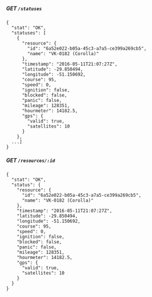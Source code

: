 ##### GET `/statuses`

    {
      "stat": "OK",
      "statuses": [
        {
          "resource": {
            "id": "6a52e022-b05a-45c3-a7a5-ce399a269cb5",
            "name": "VK-0182 (Corolla)"
          },
          "timestamp": "2016-05-11T21:07:27Z",
          "latitude": -29.850494,
          "longitude": -51.150692,
          "course": 95,
          "speed": 0,
          "ignition": false,
          "blocked": false,
          "panic": false,
          "mileage": 128351,
          "hourmeter": 14182.5,
          "gps": {
            "valid": true,
            "satellites": 10
          }
        },
      ...]
    }
    
    
##### GET `/resources/:id`

    {
      "stat": "OK",
      "status": {
        "resource": {
          "id": "6a52e022-b05a-45c3-a7a5-ce399a269cb5",
          "name": "VK-0182 (Corolla)"
        },
        "timestamp": "2016-05-11T21:07:27Z",
        "latitude": -29.850494,
        "longitude": -51.150692,
        "course": 95,
        "speed": 0,
        "ignition": false,
        "blocked": false,
        "panic": false,
        "mileage": 128351,
        "hourmeter": 14182.5,
        "gps": {
          "valid": true,
          "satellites": 10
        }
      }
    }
